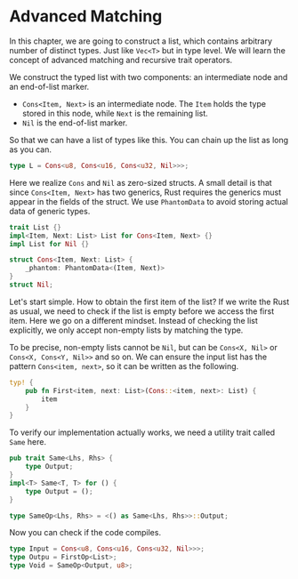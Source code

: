 # Advanced Matching

In this chapter, we are going to construct a list, which contains arbitrary number of distinct types.
Just like `Vec<T>` but in type level. We will learn the concept of advanced matching and recursive trait operators.

We construct the typed list with two components: an intermediate node and an end-of-list marker.

- `Cons<Item, Next>` is an intermediate node. The `Item` holds the type stored in this node, while `Next` is the remaining list.
- `Nil` is the end-of-list marker.

So that we can have a list of types like this. You can chain up the list as long as you can.

```rust
type L = Cons<u8, Cons<u16, Cons<u32, Nil>>>;
```

Here we realize `Cons` and `Nil` as zero-sized structs.
A small detail is that since `Cons<Item, Next>` has two generics, Rust requires the generics must appear in the fields of the struct.
We use `PhantomData` to avoid storing actual data of generic types.

```rust
trait List {}
impl<Item, Next: List> List for Cons<Item, Next> {}
impl List for Nil {}

struct Cons<Item, Next: List> {
    _phantom: PhantomData<(Item, Next)>
}
struct Nil;
```

Let's start simple. How to obtain the first item of the list?
If we write the Rust as usual, we need to check if the list is empty before we access the first item.
Here we go on a different mindset. Instead of checking the list explicitly, we only accept non-empty lists by matching the type.

To be precise, non-empty lists cannot be `Nil`, but can be `Cons<X, Nil>` or `Cons<X, Cons<Y, Nil>>` and so on.
We can ensure the input list has the pattern `Cons<item, next>`, so it can be written as the following.

```rust
typ! {
    pub fn First<item, next: List>(Cons::<item, next>: List) {
        item
    }
}
```

To verify our implementation actually works, we need a utility trait called `Same` here.

```rust
pub trait Same<Lhs, Rhs> {
    type Output;
}
impl<T> Same<T, T> for () {
    type Output = ();
}

type SameOp<Lhs, Rhs> = <() as Same<Lhs, Rhs>>::Output;
```

Now you can check if the code compiles.

```rust
type Input = Cons<u8, Cons<u16, Cons<u32, Nil>>>;
type Outpu = FirstOp<List>;
type Void = SameOp<Output, u8>;
```

<!-- TODO: insert example -->
